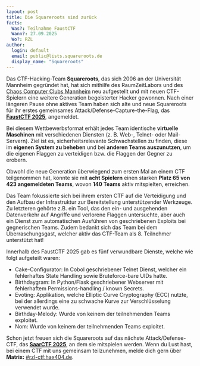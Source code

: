 ```yaml
---
layout: post
title: Die Squareroots sind zurück
facts:
  Was?: Teilnahme FaustCTF
  Wann?: 27.09.2025
  Wo?: RZL
author:
  login: default
  email: public@lists.squareroots.de
  display_name: "Squareroots"
---
```


Das CTF-Hacking-Team **Squareroots**, das sich 2006 an der Universität Mannheim gegründet hat, hat sich mithilfe des RaumZeitLabors und des [Chaos Computer Clubs Mannheim](https://mannheim.ccc.de) neu aufgestellt und mit neuen CTF-Spielern eine weitere Generation begeisterter Hacker gewonnen. Nach einer längeren Pause ohne aktives Team haben sich alte und neue Squareroots für ihr erstes gemeinsames Attack/Defense-Capture-the-Flag, das [**FaustCTF 2025**](https://2025.faustctf.net/), angemeldet.

Bei diesem Wettbewerbsformat erhält jedes Team identische **virtuelle Maschinen** mit verschiedenen Diensten (z. B. Web-, Telnet- oder Mail-Servern). Ziel ist es, sicherheitsrelevante Schwachstellen zu finden, diese im **eigenen System zu beheben** und bei **anderen Teams auszunutzen**, um die eigenen Flaggen zu verteidigen bzw. die Flaggen der Gegner zu erobern.

Obwohl die neue Generation überwiegend zum ersten Mal an einem CTF teilgenommen hat, konnte sie mit **acht Spielern** einen starken **Platz 65 von 423 angemeldeten Teams**, wovon **140 Teams** aktiv mitspielten, erreichen.

Das Team fokussierte sich bei ihrem ersten CTF auf die Verteidigung und den Aufbau der Infrastruktur zur Bereitstellung unterstützender Werkzeuge. Zu letzteren gehörte z.B. ein Tool, das den ein- und ausgehenden Datenverkehr auf Angriffe und verlorene Flaggen untersuchte, aber auch ein Dienst zum automatischen Ausführen von geschriebenen Exploits bei gegnerischen Teams. Zudem bedankt sich das Team bei dem Überraschungsgast, welcher aktiv das CTF-Team als 8. Teilnehmer unterstützt hat!

Innerhalb des FaustCTF 2025 gab es fünf verwundbare Dienste, welche wie folgt aufgeteilt waren:
- Cake-Configurator: In Cobol geschriebener Telnet Dienst, welcher ein fehlerhaftes State Handling sowie Bruteforce-bare UIDs hatte.
- Birthdaygram: In Python/Flask geschriebener Webserver mit fehlerhaftem Permissions-handling / known Secrets.
- Evoting: Applikation, welche Elliptic Curve Cryptography (ECC) nutzte, bei der allerdings eine zu schwache Kurve zur Verschlüsselung verwendet wurde.
- Birthday-Melody: Wurde von keinem der teilnehmenden Teams exploitet.
- Nom: Wurde von keinem der teilnehmenden Teams exploitet.


Schon jetzt freuen sich die Squareroots auf das nächste Attack/Defense-CTF, das [**SaarCTF 2025**](https://ctf.saarland/), an dem sie mitspielen werden.
Wenn du Lust hast, bei einem CTF mit uns gemeinsam teilzunehmen, melde dich gern über **Matrix:** [#rzl-ctf:hax404.de](https://matrix.to/#/#rzl-ctf:hax404.de).
